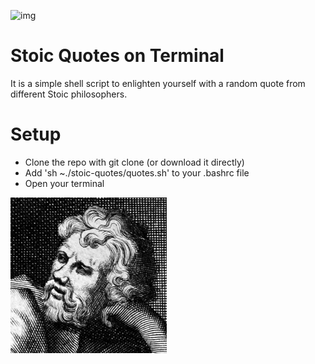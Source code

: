 ![img](/screenshot.jpg)

# Stoic Quotes on Terminal

It is a simple shell script to enlighten yourself with a random quote from different Stoic philosophers.

# Setup 

- Clone the repo with git clone (or download it directly)
- Add 'sh ~./stoic-quotes/quotes.sh' to your .bashrc file
- Open your terminal

![img](/epictetos.jpg)
